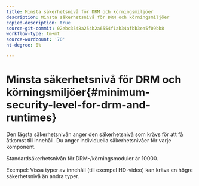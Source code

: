 ```yaml
---
title: Minsta säkerhetsnivå för DRM och körningsmiljöer
description: Minsta säkerhetsnivå för DRM och körningsmiljöer
copied-description: true
source-git-commit: 02ebc3548a254b2a6554f1ab34afbb3ea5f09bb8
workflow-type: tm+mt
source-wordcount: '70'
ht-degree: 0%

---
```


# Minsta säkerhetsnivå för DRM och körningsmiljöer{#minimum-security-level-for-drm-and-runtimes}

Den lägsta säkerhetsnivån anger den säkerhetsnivå som krävs för att få åtkomst till innehåll. Du anger individuella säkerhetsnivåer för varje komponent.

Standardsäkerhetsnivån för DRM-/körningsmoduler är 10000.

Exempel: Vissa typer av innehåll (till exempel HD-video) kan kräva en högre säkerhetsnivå än andra typer.
